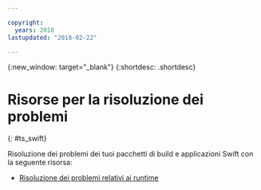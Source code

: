 ```yaml
---

copyright:
  years: 2018
lastupdated: "2018-02-22"

---
```


{:new_window: target="_blank"}
{:shortdesc: .shortdesc}

# Risorse per la risoluzione dei problemi
{: #ts_swift}

Risoluzione dei problemi dei tuoi pacchetti di build e applicazioni Swift con la seguente risorsa:

* [Risoluzione dei problemi relativi ai runtime](../common/ts_runtimes.html#runtimes)
